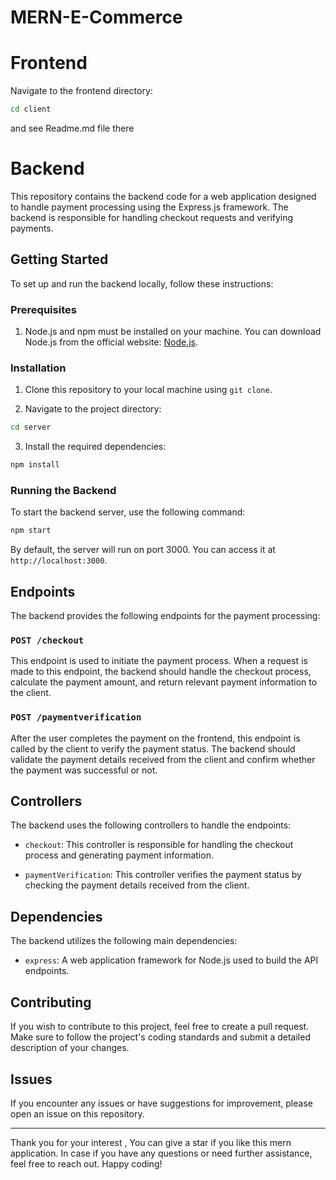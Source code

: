 # MERN-E-Commerce

# Frontend

Navigate to the frontend directory:

```bash
cd client
```

and see Readme.md file there

# Backend

This repository contains the backend code for a web application designed to handle payment processing using the Express.js framework. The backend is responsible for handling checkout requests and verifying payments.

## Getting Started

To set up and run the backend locally, follow these instructions:

### Prerequisites

1. Node.js and npm must be installed on your machine. You can download Node.js from the official website: [Node.js](https://nodejs.org/).

### Installation

1. Clone this repository to your local machine using `git clone`.

2. Navigate to the project directory:

```bash
cd server
```

3. Install the required dependencies:

```bash
npm install
```

### Running the Backend

To start the backend server, use the following command:

```bash
npm start
```

By default, the server will run on port 3000. You can access it at `http://localhost:3000`.

## Endpoints

The backend provides the following endpoints for the payment processing:

### `POST /checkout`

This endpoint is used to initiate the payment process. When a request is made to this endpoint, the backend should handle the checkout process, calculate the payment amount, and return relevant payment information to the client.

### `POST /paymentverification`

After the user completes the payment on the frontend, this endpoint is called by the client to verify the payment status. The backend should validate the payment details received from the client and confirm whether the payment was successful or not.

## Controllers

The backend uses the following controllers to handle the endpoints:

- `checkout`: This controller is responsible for handling the checkout process and generating payment information.

- `paymentVerification`: This controller verifies the payment status by checking the payment details received from the client.

## Dependencies

The backend utilizes the following main dependencies:

- `express`: A web application framework for Node.js used to build the API endpoints.

## Contributing

If you wish to contribute to this project, feel free to create a pull request. Make sure to follow the project's coding standards and submit a detailed description of your changes.

## Issues

If you encounter any issues or have suggestions for improvement, please open an issue on this repository.

---

Thank you for your interest , You can give a star if you like this mern application. In case if you have any questions or need further assistance, feel free to reach out. Happy coding!